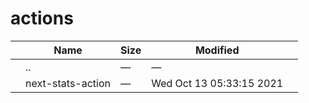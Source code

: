 actions
=======

<table><thead><tr class="header"><th></th><th>Name</th><th>Size</th><th>Modified</th><th></th></tr></thead><tbody><tr class="odd"><td></td><td><span class="goup">..</span></td><td>—</td><td>—</td><td></td></tr><tr class="even"><td></td><td><span class="name">next-stats-action</span></td><td>—</td><td>Wed Oct 13 05:33:15 2021</td><td></td></tr></tbody></table>
